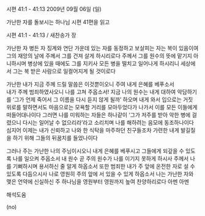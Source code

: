 시편 41:1 - 41:13 
2009년 09월 06일 (일)

가난한 자를 돌보시는 하나님 시편 41편을 읽고



시편 41:1 - 41:13 / 새찬송가  장


가난한 자 병든 자 징계와 연단 가운데 있는 자를 
동정하고 보살피는 자는 복이 있음이여
그의 재앙의 날에 주께서 그를 건져 살게 하시리로다
주께서 그를 원수의 뜻에 맡기지 아니하시며
병상에 있을 때에도 그를 지키사 모든 병을 떨치고 일어나게 하시리니
세상에서 그는 복 받은 사람으로 일컬어지게 될 것이로다 

가난한 내가 지금 주께 드릴 말씀은 이것뿐이오니 
주여 내게 은혜를 베푸소서  
내가 주께 범죄하였사오니 나를 고쳐 주옵소서!
지금 나의 원수는 내게 대하여 악담하기를 
‘그가 언제 죽어서 그 이름을 다시 듣지 않게 될까’ 하오며
내게 와서 입으로는 거짓 위로를 말하면서도 
마음으로는 모욕할 거리를 모아두었다가 
나가서 이를 모든 이들에게 떠들어대나이다 
그러면 나를 미워하는 자들은 하나같이
‘그가 저주를 받아 악한 병에 걸렸으니 다시는 일어날 수 없으리라’라고 소리치며 
나를 해하려는 음모에 동조하나이다
심지어 이제는 내가 신뢰하고 나와 한 식탁을 마주하던 친구들조차 
가련한 내게 발길질을 하기 위해 그들의 뒤꿈치를 들었나이다

그러나 주는 가난한 나의 주님이시오니
내게 은혜를 베푸시고 그들에게 되갚을 수 있도록 나를 일으켜 주옵소서
내 원수 곧 주의 원수가 나를 이기지 못하게 하시사 
주께서 나를 기뻐하시며 용서하신 줄 알게 하옵소서
또한 범죄한 내가 주 앞에 온전한 자로 설 수 있도록 다듬으시사
나로 영원히 주의 앞에 서 있을 수 있게 하옵소서
나는 가난한 자와 맺은 언약에 신실하신 주 하나님을 
영원부터 영원까지 높여 찬양하리로다 아멘 아멘

해석도움





(no)
